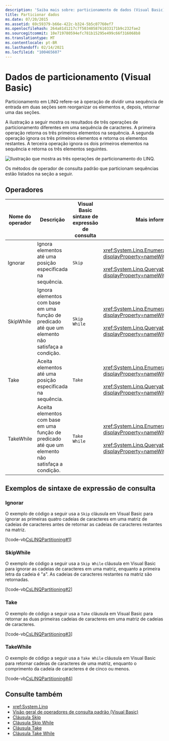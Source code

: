 ```yaml
---
description: 'Saiba mais sobre: particionamento de dados (Visual Basic)'
title: Particionar dados
ms.date: 07/20/2015
ms.assetid: 69c59379-b66e-422c-b324-5b5c07760ef7
ms.openlocfilehash: 264a81d1217c7f5034058761033171b9c232fae2
ms.sourcegitcommit: 10e719780594efc781b15295e499c66f316068b8
ms.translationtype: MT
ms.contentlocale: pt-BR
ms.lasthandoff: 02/14/2021
ms.locfileid: "100465607"
---
```

# <a name="partitioning-data-visual-basic"></a>Dados de particionamento (Visual Basic)

Particionamento em LINQ refere-se à operação de dividir uma sequência de entrada em duas seções sem reorganizar os elementos e, depois, retornar uma das seções.  
  
 A ilustração a seguir mostra os resultados de três operações de particionamento diferentes em uma sequência de caracteres. A primeira operação retorna os três primeiros elementos na sequência. A segunda operação ignora os três primeiros elementos e retorna os elementos restantes. A terceira operação ignora os dois primeiros elementos na sequência e retorna os três elementos seguintes.  
  
 ![Ilustração que mostra as três operações de particionamento do LINQ.](./media/partitioning-data/linq-partitioning-operations.png)  
  
 Os métodos de operador de consulta padrão que particionam sequências estão listados na seção a seguir.  
  
## <a name="operators"></a>Operadores  
  
|Nome do operador|Descrição|Visual Basic sintaxe de expressão de consulta|Mais informações|  
|-------------------|-----------------|------------------------------------------|----------------------|  
|Ignorar|Ignora elementos até uma posição especificada na sequência.|`Skip`|<xref:System.Linq.Enumerable.Skip%2A?displayProperty=nameWithType><br /><br /> <xref:System.Linq.Queryable.Skip%2A?displayProperty=nameWithType>|  
|SkipWhile|Ignora elementos com base em uma função de predicado até que um elemento não satisfaça a condição.|`Skip While`|<xref:System.Linq.Enumerable.SkipWhile%2A?displayProperty=nameWithType><br /><br /> <xref:System.Linq.Queryable.SkipWhile%2A?displayProperty=nameWithType>|  
|Take|Aceita elementos até uma posição especificada na sequência.|`Take`|<xref:System.Linq.Enumerable.Take%2A?displayProperty=nameWithType><br /><br /> <xref:System.Linq.Queryable.Take%2A?displayProperty=nameWithType>|  
|TakeWhile|Aceita elementos com base em uma função de predicado até que um elemento não satisfaça a condição.|`Take While`|<xref:System.Linq.Enumerable.TakeWhile%2A?displayProperty=nameWithType><br /><br /> <xref:System.Linq.Queryable.TakeWhile%2A?displayProperty=nameWithType>|  
  
## <a name="query-expression-syntax-examples"></a>Exemplos de sintaxe de expressão de consulta  
  
### <a name="skip"></a>Ignorar  

 O exemplo de código a seguir usa a `Skip` cláusula em Visual Basic para ignorar as primeiras quatro cadeias de caracteres em uma matriz de cadeias de caracteres antes de retornar as cadeias de caracteres restantes na matriz.  
  
 [!code-vb[CsLINQPartitioning#1](~/samples/snippets/visualbasic/VS_Snippets_VBCSharp/CsLINQPartitioning/VB/Partitioning.vb#1)]  
  
### <a name="skipwhile"></a>SkipWhile  

 O exemplo de código a seguir usa a `Skip While` cláusula em Visual Basic para ignorar as cadeias de caracteres em uma matriz, enquanto a primeira letra da cadeia é "a". As cadeias de caracteres restantes na matriz são retornadas.  
  
 [!code-vb[CsLINQPartitioning#2](~/samples/snippets/visualbasic/VS_Snippets_VBCSharp/CsLINQPartitioning/VB/Partitioning.vb#2)]  
  
### <a name="take"></a>Take  

 O exemplo de código a seguir usa a `Take` cláusula em Visual Basic para retornar as duas primeiras cadeias de caracteres em uma matriz de cadeias de caracteres.  
  
 [!code-vb[CsLINQPartitioning#3](~/samples/snippets/visualbasic/VS_Snippets_VBCSharp/CsLINQPartitioning/VB/Partitioning.vb#3)]  
  
### <a name="takewhile"></a>TakeWhile  

 O exemplo de código a seguir usa a `Take While` cláusula em Visual Basic para retornar cadeias de caracteres de uma matriz, enquanto o comprimento da cadeia de caracteres é de cinco ou menos.  
  
 [!code-vb[CsLINQPartitioning#4](~/samples/snippets/visualbasic/VS_Snippets_VBCSharp/CsLINQPartitioning/VB/Partitioning.vb#4)]  
  
## <a name="see-also"></a>Consulte também

- <xref:System.Linq>
- [Visão geral de operadores de consulta padrão (Visual Basic)](standard-query-operators-overview.md)
- [Cláusula Skip](../../../language-reference/queries/skip-clause.md)
- [Cláusula Skip While](../../../language-reference/queries/skip-while-clause.md)
- [Cláusula Take](../../../language-reference/queries/take-clause.md)
- [Cláusula Take While](../../../language-reference/queries/take-while-clause.md)
